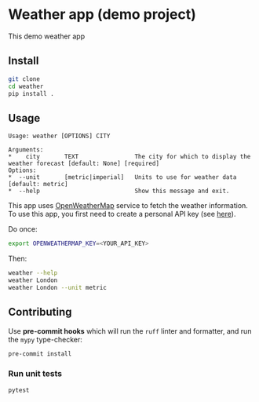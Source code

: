 # Weather app (demo project)

This demo weather app

## Install

```sh
git clone
cd weather
pip install .
```

## Usage

```
Usage: weather [OPTIONS] CITY

Arguments:
*    city       TEXT                The city for which to display the weather forecast [default: None] [required]
Options:
*  --unit       [metric|imperial]   Units to use for weather data [default: metric]
*  --help                           Show this message and exit.
```

This app uses [OpenWeatherMap](https://openweathermap.org) service to fetch the weather information. To use this app, you first need to create a personal API key (see [here](https://openweathermap.org/appid)).

Do once:
```sh
export OPENWEATHERMAP_KEY=<YOUR_API_KEY>
```

Then:
```sh
weather --help
weather London
weather London --unit metric
```

## Contributing

Use **pre-commit hooks** which will run the ``ruff`` linter and formatter, and run the ``mypy`` type-checker:
```sh
pre-commit install
```

### Run unit tests

```sh
pytest
```
